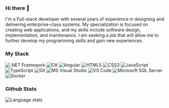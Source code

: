 ### Hi there 👋

I'm a Full-stack developer with several years of experience in designing and delivering enterprise-class systems. My specialization is
focused on creating web applications, and my skills include software design, implementation, and maintenance. I am seeking a
job that will allow me to further develop my programming skills and gain new experiences.

### My Stack

![.NET Framework](https://img.shields.io/badge/.NET-%23512BD4.svg?style=for-the-badge&logo=dotnet&logoColor=white)
![C#](https://img.shields.io/badge/C%23-%23512BD4.svg?style=for-the-badge&logo=csharp&color=%23512BD4)
![Angular](https://img.shields.io/badge/angular-%23DD0031.svg?style=for-the-badge&logo=angular&logoColor=white)
![HTML5](https://img.shields.io/badge/html5-%23E34F26.svg?style=for-the-badge&logo=html5&logoColor=white)
![CSS3](https://img.shields.io/badge/css3-%231572B6.svg?style=for-the-badge&logo=css3&logoColor=white)
![JavaScript](https://img.shields.io/badge/javascript-%23323330.svg?style=for-the-badge&logo=javascript&logoColor=%23F7DF1E)
![TypeScript](https://img.shields.io/badge/typescript-%23007ACC.svg?style=for-the-badge&logo=typescript&logoColor=white)
![Git](https://img.shields.io/badge/git-%23F05033.svg?style=for-the-badge&logo=git&logoColor=white)
![MS Visual Studio](https://img.shields.io/badge/Microsoft%20Visual%20Studio-%23512BD4.svg?style=for-the-badge&logo=visualstudio&color=%235C2D91)
![VS Code](https://img.shields.io/badge/VS%20Code-%23512BD4.svg?style=for-the-badge&logo=visualstudiocode&color=%23007ACC)
![Microsoft SQL Server](https://img.shields.io/badge/Microsoft%20SQL%20Server-%23512BD4.svg?style=for-the-badge&logo=microsoftsqlserver&color=%23CC2927)
![Docker](https://img.shields.io/badge/docker-%230db7ed.svg?style=for-the-badge&logo=docker&logoColor=white)

### Github Stats

![Language stats](https://github-readme-stats.vercel.app/api/top-langs/?username=duszakpawel&langs_count=5&hide_title=true&hide_border=true&layout=compact)
